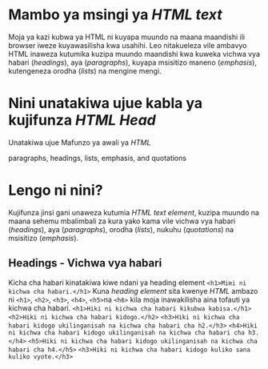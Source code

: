 # Mambo ya msingi ya *HTML text*

Moja ya kazi kubwa ya HTML ni kuyapa muundo na maana maandishi ili browser iweze kuyawasilisha kwa usahihi. Leo nitakueleza vile ambavyo HTML inaweza kutumika kuzipa muundo maandishi kwa kuweka vichwa vya habari  (*headings*), aya (*paragraphs*), kuyapa msisitizo maneno  (*emphasis*), kutengeneza orodha (*lists*) na mengine mengi.

# Nini unatakiwa ujue kabla ya kujifunza *HTML Head*
Unatakiwa ujue Mafunzo ya awali ya *HTML*

paragraphs, headings, lists, emphasis, and quotations

# Lengo ni nini?
Kujifunza jinsi gani unaweza kutumia *HTML text element*, kuzipa muundo na maana sehemu mbalimbali za kura yako kama vile vichwa vya habari (*headings*), aya (*paragraphs*), orodha (*lists*), nukuhu (*quotations*) na msisitizo (*emphasis*).

## Headings - Vichwa vya habari
Kicha cha habari kinatakiwa kiwe ndani ya heading element 
`<h1>Mimi ni kichwa cha habari.</h1>`
Kuna *heading element* sita kwenye *HTML* ambazo ni `<h1>`, `<h2>`, `<h3>`, `<h4>`, `<h5>`na `<h6>` kila moja inawakilisha aina tofauti ya kichwa cha habari.
`<h1>Hiki ni kichwa cha habari kikubwa kabisa.</h1>`
`<h2>Hiki ni kichwa cha habari kidogo.</h2>`
`<h3>Hiki ni kichwa cha habari kidogo ukilinganisah na kichwa cha habari cha h2.</h3>`
`<h4>Hiki ni kichwa cha habari kidogo ukilinganisah na kichwa cha habari cha h3.</h4>`
`<h5>Hiki ni kichwa cha habari kidogo ukilinganisah na kichwa cha habari cha h4.</h5>`
`<h3>Hiki ni kichwa cha habari kidogo kuliko sana kuliko vyote.</h3>`

